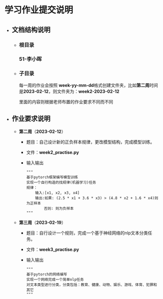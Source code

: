 # 学习作业提交说明



- ## 文档结构说明

  - ### 根目录

    ### 51-李小晖

  - ### 子目录

    每一周的作业会按照 **week<n>-yy-mm-dd**格式创建文件夹，比如**第二周**时间是**2023-02-12**，则文件夹为：**week2-2023-02-12**

    里面的内容则根据老师布置的作业要求不同而不同



- ## 作业要求说明

  - **第二周**（**2023-02-12**）

    - 题目：自己设计新的正负样本规律，更改模型结构，完成模型训练。

    - 文件：**week2_practise.py**

    - 输入输出

      ```
      """
      基于pytorch框架编写模型训练
      实现一个自行构造的找规律(机器学习)任务
      规律：
          输入:[x1, x2, x3, x4]
          输出:如果: (2.5 * x1 + 3.6 * x3) > (4.8 * x2 + 1.6 * x4)则为正样本
              否则: 则为负样本
      """
      ```
  
  - **第三周**（**2023-02-19**）
  
    - 题目：自行设计一个规则，完成一个基于神经网络的nlp文本分类任务。
  
  
    - 文件：**week3_practise.py**
  
  
    - 输入输出
  
      ```
      """
      基于pytorch的网络编写
      实现一个网络完成一个简单nlp任务
      对文本类型进行分类，分类包括：教育、健康、动物、娱乐、游戏、体育、犯罪和其它
      """
      ```